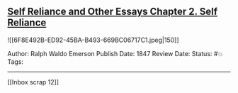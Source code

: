 ## [Self Reliance and Other Essays Chapter 2. Self Reliance](link/file)

![[6F8E492B-ED92-45BA-B493-669BC06717C1.jpeg|150]]

Author: Ralph Waldo Emerson
Publish Date: 1847
Review Date:
Status: #💥
Tags:

___

[[Inbox scrap 12]]
